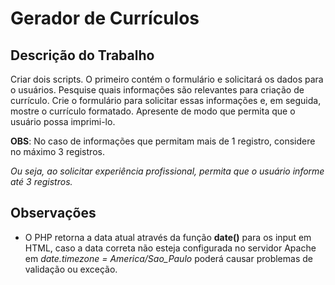 # Gerador de Currículos

## Descrição do Trabalho

Criar dois scripts. O primeiro contém o formulário e solicitará os dados para o usuários.
Pesquise quais informações são relevantes para criação de currículo.
Crie o formulário para solicitar essas informações e, em seguida, mostre o currículo formatado.
Apresente de modo que permita que o usuário possa imprimi-lo.

**OBS**: No caso de informações que permitam mais de 1 registro, considere no máximo 3 registros.

*Ou seja, ao solicitar experiência profissional, permita que o usuário informe até 3 registros.*

## Observações
- O PHP retorna a data atual através da função **date()** para os input em HTML, caso a data correta não esteja configurada no servidor Apache em *date.timezone = America/Sao_Paulo* poderá causar problemas de validação ou exceção.